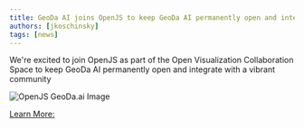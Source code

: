 ```yaml
---
title: GeoDa AI joins OpenJS to keep GeoDa AI permanently open and integrate with a vibrant community
authors: [jkoschinsky]
tags: [news]
---
```


We're excited to join OpenJS as part of the Open Visualization Collaboration Space to keep GeoDa AI permanently open and integrate with a vibrant community

![OpenJS GeoDa.ai Image](https://socialsciences.uchicago.edu/node/35389)

[Learn More:](https://hubs.la/Q03Dccnj0)

